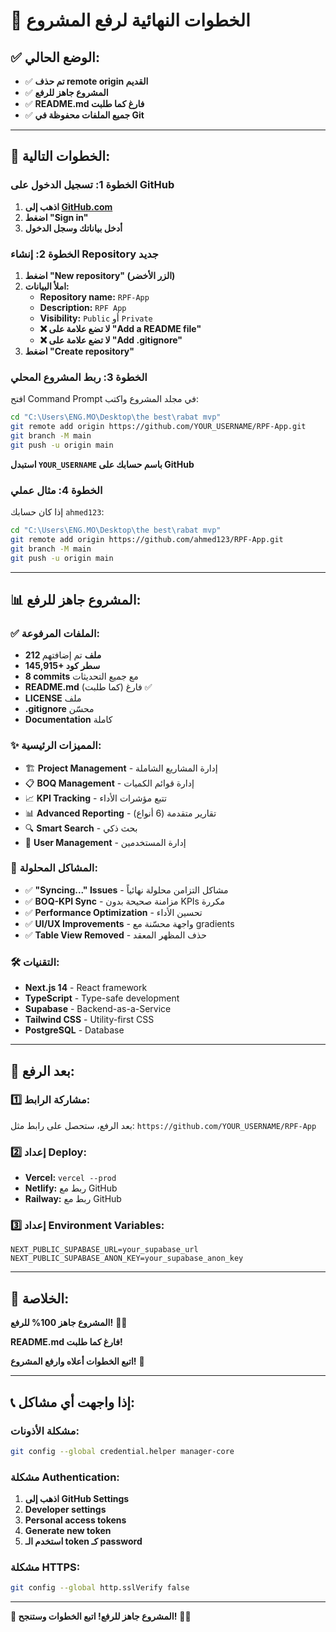 # 🚀 الخطوات النهائية لرفع المشروع

## ✅ **الوضع الحالي:**
- ✅ **تم حذف remote origin القديم**
- ✅ **المشروع جاهز للرفع**
- ✅ **README.md فارغ كما طلبت**
- ✅ **جميع الملفات محفوظة في Git**

---

## 🎯 **الخطوات التالية:**

### **الخطوة 1: تسجيل الدخول على GitHub**
1. **اذهب إلى [GitHub.com](https://github.com)**
2. **اضغط "Sign in"**
3. **أدخل بياناتك وسجل الدخول**

### **الخطوة 2: إنشاء Repository جديد**
1. **اضغط "New repository" (الزر الأخضر)**
2. **املأ البيانات:**
   - **Repository name:** `RPF-App`
   - **Description:** `RPF App`
   - **Visibility:** `Public` أو `Private`
   - **❌ لا تضع علامة على "Add a README file"**
   - **❌ لا تضع علامة على "Add .gitignore"**
3. **اضغط "Create repository"**

### **الخطوة 3: ربط المشروع المحلي**
افتح Command Prompt في مجلد المشروع واكتب:

```bash
cd "C:\Users\ENG.MO\Desktop\the best\rabat mvp"
git remote add origin https://github.com/YOUR_USERNAME/RPF-App.git
git branch -M main
git push -u origin main
```

**استبدل `YOUR_USERNAME` باسم حسابك على GitHub**

### **الخطوة 4: مثال عملي**
إذا كان حسابك `ahmed123`:

```bash
cd "C:\Users\ENG.MO\Desktop\the best\rabat mvp"
git remote add origin https://github.com/ahmed123/RPF-App.git
git branch -M main
git push -u origin main
```

---

## 📊 **المشروع جاهز للرفع:**

### **✅ الملفات المرفوعة:**
- **212 ملف** تم إضافتهم
- **145,915+ سطر كود**
- **8 commits** مع جميع التحديثات
- **README.md** فارغ (كما طلبت) ✅
- **LICENSE** ملف
- **.gitignore** محسّن
- **Documentation** كاملة

### **✨ المميزات الرئيسية:**
- 🏗️ **Project Management** - إدارة المشاريع الشاملة
- 📋 **BOQ Management** - إدارة قوائم الكميات
- 📈 **KPI Tracking** - تتبع مؤشرات الأداء
- 📊 **Advanced Reporting** - تقارير متقدمة (6 أنواع)
- 🔍 **Smart Search** - بحث ذكي
- 👥 **User Management** - إدارة المستخدمين

### **🔧 المشاكل المحلولة:**
- ✅ **"Syncing..." Issues** - مشاكل التزامن محلولة نهائياً
- ✅ **BOQ-KPI Sync** - مزامنة صحيحة بدون KPIs مكررة
- ✅ **Performance Optimization** - تحسين الأداء
- ✅ **UI/UX Improvements** - واجهة محسّنة مع gradients
- ✅ **Table View Removed** - حذف المظهر المعقد

### **🛠️ التقنيات:**
- **Next.js 14** - React framework
- **TypeScript** - Type-safe development
- **Supabase** - Backend-as-a-Service
- **Tailwind CSS** - Utility-first CSS
- **PostgreSQL** - Database

---

## 🎯 **بعد الرفع:**

### **1️⃣ مشاركة الرابط:**
بعد الرفع، ستحصل على رابط مثل:
`https://github.com/YOUR_USERNAME/RPF-App`

### **2️⃣ إعداد Deploy:**
- **Vercel:** `vercel --prod`
- **Netlify:** ربط مع GitHub
- **Railway:** ربط مع GitHub

### **3️⃣ إعداد Environment Variables:**
```
NEXT_PUBLIC_SUPABASE_URL=your_supabase_url
NEXT_PUBLIC_SUPABASE_ANON_KEY=your_supabase_anon_key
```

---

## 🎊 **الخلاصة:**

**المشروع جاهز 100% للرفع!** 🚀✨

**README.md فارغ كما طلبت!**

**اتبع الخطوات أعلاه وارفع المشروع!** 🎉

---

## 📞 **إذا واجهت أي مشاكل:**

### **مشكلة الأذونات:**
```bash
git config --global credential.helper manager-core
```

### **مشكلة Authentication:**
1. **اذهب إلى GitHub Settings**
2. **Developer settings**
3. **Personal access tokens**
4. **Generate new token**
5. **استخدم الـ token كـ password**

### **مشكلة HTTPS:**
```bash
git config --global http.sslVerify false
```

---

**🎯 المشروع جاهز للرفع! اتبع الخطوات وستنجح!** 🚀✨
